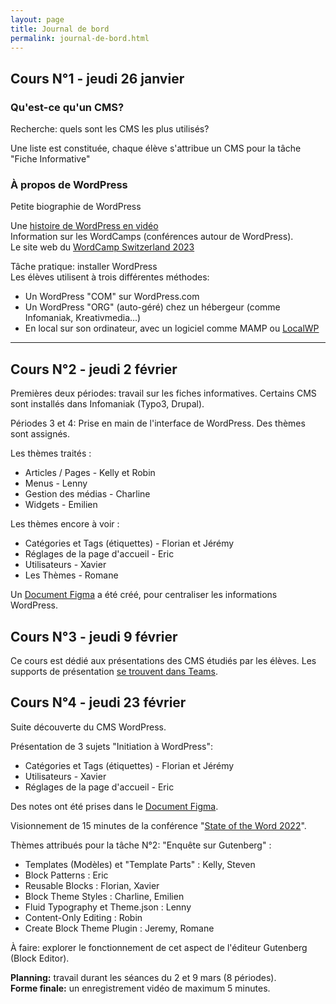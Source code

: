 ```yaml
---
layout: page
title: Journal de bord
permalink: journal-de-bord.html
---
```


## Cours N°1 - jeudi 26 janvier

### Qu'est-ce qu'un CMS?

Recherche: quels sont les CMS les plus utilisés?

Une liste est constituée, chaque élève s'attribue un CMS pour la tâche "Fiche Informative"

### À propos de WordPress

Petite biographie de WordPress

Une [histoire de WordPress en vidéo ](https://wordpress.tv/2013/07/31/siobhan-mckeown-wordpress-and-the-ten-year-itch-2/)  
Information sur les WordCamps (conférences autour de WordPress).  
Le site web du [WordCamp Switzerland 2023](https://switzerland.wordcamp.org/2023/)

Tâche pratique: installer WordPress  
Les élèves utilisent à trois différentes méthodes:

- Un WordPress "COM" sur WordPress.com
- Un WordPress "ORG" (auto-géré) chez un hébergeur (comme Infomaniak, Kreativmedia...)
- En local sur son ordinateur, avec un logiciel comme MAMP ou [LocalWP](https://localwp.com/)

---

## Cours N°2 - jeudi 2 février

Premières deux périodes: travail sur les fiches informatives. Certains CMS sont installés dans Infomaniak (Typo3, Drupal).

Périodes 3 et 4: Prise en main de l'interface de WordPress. Des thèmes sont assignés.

Les thèmes traités :

- Articles / Pages - Kelly et Robin
- Menus - Lenny
- Gestion des médias - Charline
- Widgets - Emilien

Les thèmes encore à voir :

- Catégories et Tags (étiquettes) - Florian et Jérémy
- Réglages de la page d'accueil - Eric
- Utilisateurs - Xavier
- Les Thèmes - Romane

Un [Document Figma](https://www.figma.com/file/Ooezt7xUnewUG8v1OjJzRZ/Bases?t=lDOHoNXSBczP87QU-6) a été créé, pour centraliser les informations WordPress.

## Cours N°3 - jeudi 9 février

Ce cours est dédié aux présentations des CMS étudiés par les élèves. Les supports de présentation [se trouvent dans Teams](https://eduvaud.sharepoint.com/:f:/s/ERACOM_ID311_Teams/EjFM5_1zOf9OnKwJrC1lQcUBQ0ijr0Kg5JEb9bIb6Is_xA?e=9K6R15).

## Cours N°4 - jeudi 23 février

Suite découverte du CMS WordPress.

Présentation de 3 sujets "Initiation à WordPress":

- Catégories et Tags (étiquettes) - Florian et Jérémy
- Utilisateurs - Xavier
- Réglages de la page d'accueil - Eric

Des notes ont été prises dans le [Document Figma](https://www.figma.com/file/Ooezt7xUnewUG8v1OjJzRZ/Bases?t=lDOHoNXSBczP87QU-6).

Visionnement de 15 minutes de la conférence "[State of the Word 2022](https://wordpress.tv/2023/01/04/matt-mullenweg-state-of-the-word-2022/)". 

Thèmes attribués pour la tâche N°2: "Enquête sur Gutenberg" :

- Templates (Modèles) et "Template Parts" : Kelly, Steven
- Block Patterns : Eric
- Reusable Blocks : Florian, Xavier
- Block Theme Styles : Charline, Emilien
- Fluid Typography et Theme.json : Lenny
- Content-Only Editing : Robin
- Create Block Theme Plugin : Jeremy, Romane

À faire: explorer le fonctionnement de cet aspect de l'éditeur Gutenberg (Block Editor).

**Planning:** travail durant les séances du 2 et 9 mars (8 périodes).  
**Forme finale:** un enregistrement vidéo de maximum 5 minutes.